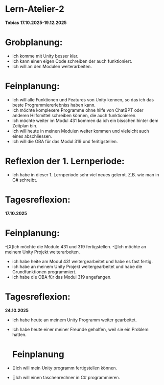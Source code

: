 
# Lern-Atelier-2
**Tobias**
**17.10.2025-19.12.2025**


# Grobplanung:
- Ich komme mit Unity besser klar.
- Ich kann einen eigen Code schreiben der auch funktioniert.
- Ich will an den Modulen weiterarbeiten.


# Feinplanung:
- Ich will alle Funktionen und Features von Unity kennen, so das ich das beste Programmiererlebniss haben kann.
- Ich möchte komplexere Programme ohne hilfe von ChatBPT oder anderen Hilfsmittel schreiben können, die auch funktionieren.
- Ich möchte weiter im Modul 431 kommen da ich ein bisschen hinter dem Zeitplan bin.
- Ich will heute in meinen Modulen weiter kommen und vieleicht auch eines abschliessen.
- Ich will die OBA für das Modul 319  und feritigstellen.


# Reflexion der 1. Lernperiode:
- Ich habe in dieser 1. Lernperiode sehr viel neues gelernt. Z.B. wie man in C# schreibt.


# Tagesreflexion:
**17.10.2025**

 # Feinplanung:
 
-[X]Ich möchte die Module 431 und 319 fertigstellen.
-[]Ich möchte an meinem Unity Projekt weiterarbeiten.

- ich habe heite am Modul 431 weitergearbeitet und habe es fast fertig.
- ich habe an meinem Unity Projekt weitergearbeitet und habe die Grundfunktionen programmiert.
- ich habe die OBA für das Modul 319 angefangen.

# Tagesreflexion:
**24.10.2025**
- Ich habe heute an meinem Unity Programm weiter gearbeitet.
- Ich habe heute einer meiner Freunde geholfen, weil sie ein Problem hatten.


  # Feinplanung
- []Ich will mein Unity programm fertigstellen können.
- []Ich will einen taschenrechner in C# programmieren.







